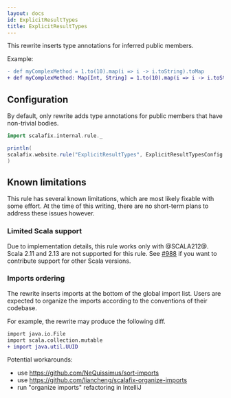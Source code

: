 ```yaml
---
layout: docs
id: ExplicitResultTypes
title: ExplicitResultTypes
---
```


This rewrite inserts type annotations for inferred public members.

Example:

```diff
- def myComplexMethod = 1.to(10).map(i => i -> i.toString).toMap
+ def myComplexMethod: Map[Int, String] = 1.to(10).map(i => i -> i.toString).toMap
```

## Configuration

By default, only rewrite adds type annotations for public members that have
non-trivial bodies.

```scala mdoc:passthrough
import scalafix.internal.rule._
```

```scala mdoc:passthrough
println(
scalafix.website.rule("ExplicitResultTypes", ExplicitResultTypesConfig.default)
)
```

## Known limitations

This rule has several known limitations, which are most likely fixable with some
effort. At the time of this writing, there are no short-term plans to address
these issues however.

### Limited Scala support

Due to implementation details, this rule works only with @SCALA212@. Scala 2.11
and 2.13 are not supported for this rule. See
[#988](https://github.com/scalacenter/scalafix/issues/998) if you want to
contribute support for other Scala versions.

### Imports ordering

The rewrite inserts imports at the bottom of the global import list. Users are
expected to organize the imports according to the conventions of their codebase.

For example, the rewrite may produce the following diff.

```diff
import java.io.File
import scala.collection.mutable
+ import java.util.UUID
```

Potential workarounds:

- use https://github.com/NeQuissimus/sort-imports
- use https://github.com/liancheng/scalafix-organize-imports
- run "organize imports" refactoring in IntelliJ
